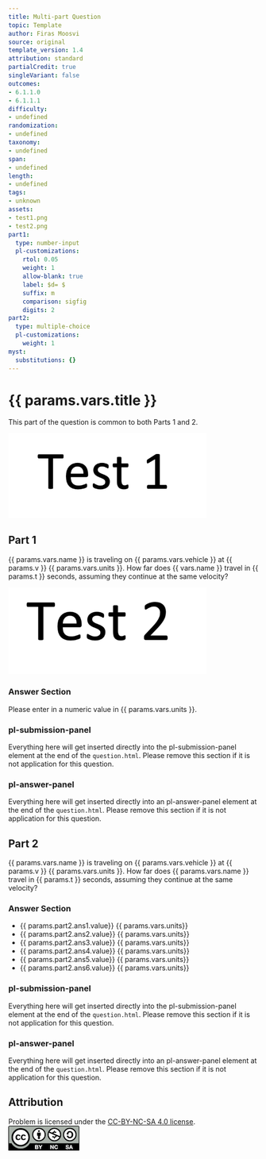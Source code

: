 ```yaml
---
title: Multi-part Question
topic: Template
author: Firas Moosvi
source: original
template_version: 1.4
attribution: standard
partialCredit: true
singleVariant: false
outcomes:
- 6.1.1.0
- 6.1.1.1
difficulty:
- undefined
randomization:
- undefined
taxonomy:
- undefined
span:
- undefined
length:
- undefined
tags:
- unknown
assets:
- test1.png
- test2.png
part1:
  type: number-input
  pl-customizations:
    rtol: 0.05
    weight: 1
    allow-blank: true
    label: $d= $
    suffix: m
    comparison: sigfig
    digits: 2
part2:
  type: multiple-choice
  pl-customizations:
    weight: 1
myst:
  substitutions: {}
---
```

# {{ params.vars.title }}
This part of the question is common to both Parts 1 and 2.

<img src="test1.png" width=400>

## Part 1

{{ params.vars.name }} is traveling on {{ params.vars.vehicle }} at {{ params.v }} {{ params.vars.units }}.
How far does {{ vars.name }} travel in {{ params.t }} seconds, assuming they continue at the same velocity?

<img src="test2.png" width=400>

### Answer Section

Please enter in a numeric value in {{ params.vars.units }}.

### pl-submission-panel

Everything here will get inserted directly into the pl-submission-panel element at the end of the `question.html`.
Please remove this section if it is not application for this question.

### pl-answer-panel

Everything here will get inserted directly into an pl-answer-panel element at the end of the `question.html`.
Please remove this section if it is not application for this question.

## Part 2

{{ params.vars.name }} is traveling on {{ params.vars.vehicle }} at {{ params.v }} {{ params.vars.units }}.
How far does {{ params.vars.name }} travel in {{ params.t }} seconds, assuming they continue at the same velocity?

### Answer Section

- {{ params.part2.ans1.value}} {{ params.vars.units}}
- {{ params.part2.ans2.value}} {{ params.vars.units}}
- {{ params.part2.ans3.value}} {{ params.vars.units}}
- {{ params.part2.ans4.value}} {{ params.vars.units}}
- {{ params.part2.ans5.value}} {{ params.vars.units}}
- {{ params.part2.ans6.value}} {{ params.vars.units}}

### pl-submission-panel

Everything here will get inserted directly into the pl-submission-panel element at the end of the `question.html`.
Please remove this section if it is not application for this question.

### pl-answer-panel

Everything here will get inserted directly into an pl-answer-panel element at the end of the `question.html`.
Please remove this section if it is not application for this question.

## Attribution

Problem is licensed under the [CC-BY-NC-SA 4.0 license](https://creativecommons.org/licenses/by-nc-sa/4.0/).<br> ![The Creative Commons 4.0 license requiring attribution-BY, non-commercial-NC, and share-alike-SA license.](https://raw.githubusercontent.com/firasm/bits/master/by-nc-sa.png)